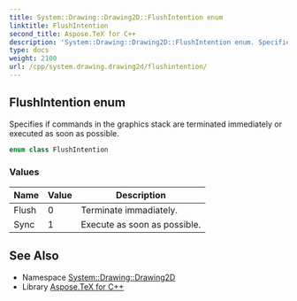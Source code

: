 ```yaml
---
title: System::Drawing::Drawing2D::FlushIntention enum
linktitle: FlushIntention
second_title: Aspose.TeX for C++
description: 'System::Drawing::Drawing2D::FlushIntention enum. Specifies if commands in the graphics stack are terminated immediately or executed as soon as possible in C++.'
type: docs
weight: 2100
url: /cpp/system.drawing.drawing2d/flushintention/
---
```

## FlushIntention enum


Specifies if commands in the graphics stack are terminated immediately or executed as soon as possible.

```cpp
enum class FlushIntention
```

### Values

| Name | Value | Description |
| --- | --- | --- |
| Flush | 0 | Terminate immadiately. |
| Sync | 1 | Execute as soon as possible. |

## See Also

* Namespace [System::Drawing::Drawing2D](../)
* Library [Aspose.TeX for C++](../../)
